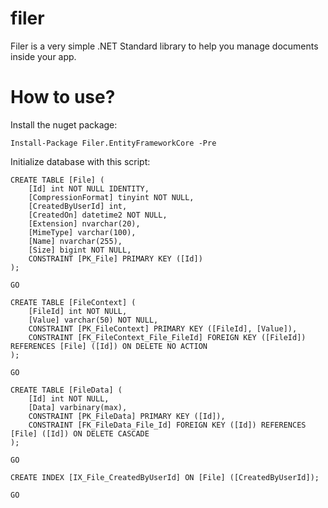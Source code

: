 # filer

Filer is a very simple .NET Standard library to help you manage documents inside your app.

# How to use?

Install the nuget package:

```
Install-Package Filer.EntityFrameworkCore -Pre
```

Initialize database with this script:

```
CREATE TABLE [File] (
    [Id] int NOT NULL IDENTITY,
    [CompressionFormat] tinyint NOT NULL,
    [CreatedByUserId] int,
    [CreatedOn] datetime2 NOT NULL,
    [Extension] nvarchar(20),
    [MimeType] varchar(100),
    [Name] nvarchar(255),
    [Size] bigint NOT NULL,
    CONSTRAINT [PK_File] PRIMARY KEY ([Id])
);

GO

CREATE TABLE [FileContext] (
    [FileId] int NOT NULL,
    [Value] varchar(50) NOT NULL,
    CONSTRAINT [PK_FileContext] PRIMARY KEY ([FileId], [Value]),
    CONSTRAINT [FK_FileContext_File_FileId] FOREIGN KEY ([FileId]) REFERENCES [File] ([Id]) ON DELETE NO ACTION
);

GO

CREATE TABLE [FileData] (
    [Id] int NOT NULL,
    [Data] varbinary(max),
    CONSTRAINT [PK_FileData] PRIMARY KEY ([Id]),
    CONSTRAINT [FK_FileData_File_Id] FOREIGN KEY ([Id]) REFERENCES [File] ([Id]) ON DELETE CASCADE
);

GO

CREATE INDEX [IX_File_CreatedByUserId] ON [File] ([CreatedByUserId]);

GO
```